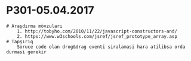 # P301-05.04.2017
	# Araşdırma mövzuları
		1. http://tobyho.com/2010/11/22/javascript-constructors-and/
		2. https://www.w3schools.com/jsref/jsref_prototype_array.asp
	# Tapşırıq
	    Soruce code olan drog&drag eventi siralamasi hara atilibsa orda durmasi gerekir